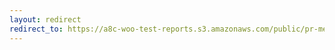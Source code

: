 ```yaml
---
layout: redirect
redirect_to: https://a8c-woo-test-reports.s3.amazonaws.com/public/pr-merge/39865/e2e/index.html
---
```


